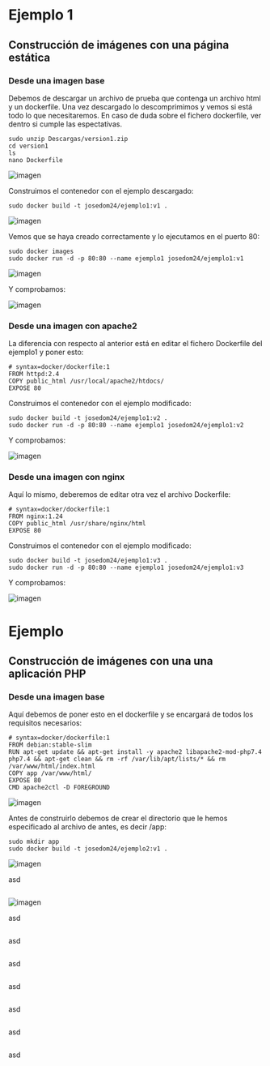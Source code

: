 # Ejemplo 1
## Construcción de imágenes con una página estática
### Desde una imagen base

Debemos de descargar un archivo de prueba que contenga un archivo html y un dockerfile. Una vez descargado lo descomprimimos y vemos si está todo lo que necesitaremos. En caso de duda sobre el fichero dockerfile, ver dentro si cumple las espectativas.
```
sudo unzip Descargas/version1.zip
cd version1
ls
nano Dockerfile
```
![imagen](https://github.com/user-attachments/assets/999f5504-708a-42bb-ac94-8b6fbbbf7604)

Construimos el contenedor con el ejemplo descargado:
```
sudo docker build -t josedom24/ejemplo1:v1 .
```
![imagen](https://github.com/user-attachments/assets/93ccdcb2-4483-492e-9061-a9aeb940a429)

Vemos que se haya creado correctamente y lo ejecutamos en el puerto 80:
```
sudo docker images
sudo docker run -d -p 80:80 --name ejemplo1 josedom24/ejemplo1:v1
```
![imagen](https://github.com/user-attachments/assets/ea95eb38-f625-4e6b-be78-36905e54e359)

Y comprobamos:

![imagen](https://github.com/user-attachments/assets/8303a964-e1ae-41f8-9d21-1c795aafdac7)

### Desde una imagen con apache2

La diferencia con respecto al anterior está en editar el fichero Dockerfile del ejemplo1 y poner esto:
```
# syntax=docker/dockerfile:1
FROM httpd:2.4
COPY public_html /usr/local/apache2/htdocs/
EXPOSE 80
```

Construimos el contenedor con el ejemplo modificado:
```
sudo docker build -t josedom24/ejemplo1:v2 .
sudo docker run -d -p 80:80 --name ejemplo1 josedom24/ejemplo1:v2
```

Y comprobamos:

![imagen](https://github.com/user-attachments/assets/5add95e3-38a4-47f1-9a62-be64f03bb2a9)

### Desde una imagen con nginx

Aquí lo mismo, deberemos de editar otra vez el archivo Dockerfile:
```
# syntax=docker/dockerfile:1
FROM nginx:1.24
COPY public_html /usr/share/nginx/html
EXPOSE 80
```

Construimos el contenedor con el ejemplo modificado:
```
sudo docker build -t josedom24/ejemplo1:v3 .
sudo docker run -d -p 80:80 --name ejemplo1 josedom24/ejemplo1:v3
```

Y comprobamos:

![imagen](https://github.com/user-attachments/assets/12b1a126-7e9a-4f40-811d-d86c66708c54)

# Ejemplo
## Construcción de imágenes con una una aplicación PHP
### Desde una imagen base

Aquí debemos de poner esto en el dockerfile y se encargará de todos los requisitos necesarios:
```
# syntax=docker/dockerfile:1
FROM debian:stable-slim
RUN apt-get update && apt-get install -y apache2 libapache2-mod-php7.4 php7.4 && apt-get clean && rm -rf /var/lib/apt/lists/* && rm /var/www/html/index.html
COPY app /var/www/html/
EXPOSE 80
CMD apache2ctl -D FOREGROUND
```
![imagen](https://github.com/user-attachments/assets/66594d7d-172d-4e42-a070-afa68c32db76)

Antes de construirlo debemos de crear el directorio que le hemos especificado al archivo de antes, es decir /app:
```
sudo mkdir app
sudo docker build -t josedom24/ejemplo2:v1 .
```
![imagen](https://github.com/user-attachments/assets/fad6cbd9-500f-49f9-8ac6-fb6c3c8623f0)

asd
```

```
![imagen](https://github.com/user-attachments/assets/2ae632ff-b9f1-489c-a027-fb9b609a63ee)

asd
```

```

asd
```

```

asd
```

```

asd
```

```

asd
```

```

asd
```

```

asd
```

```
